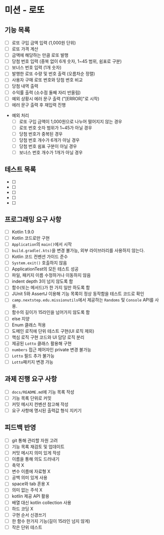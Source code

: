# 미션 - 로또

## 기능 목록

- [ ] 로또 구입 금액 입력 (1,000원 단위)
- [ ] 로또 가격 계산
- [ ] 금액에 해당하는 만큼 로또 발행
- [ ] 당첨 번호 입력 (중복 없이 6개 숫자, 1~45 범위, 쉼표로 구분)
- [ ] 보너스 번호 입력 (1개 숫자)
- [ ] 발행한 로또 수량 및 번호 출력 (오름차순 정렬)
- [ ] 사용자 구매 로또 번호와 당첨 번호 비교
- [ ] 당첨 내역 출력
- [ ] 수익률 출력 (소수점 둘째 자리 반올림)
- [ ] 예외 상황시 에러 문구 출력 ("[ERROR]"로 시작)
- [ ] 에러 문구 출력 후 재입력 진행 
- 예외 처리
  - [ ] 로또 구입 금액이 1,000원으로 나누어 떨어지지 않는 경우
  - [ ] 로또 번호 숫자 범위가 1~45가 아닐 경우
  - [ ] 당첨 번호가 중복된 경우
  - [ ] 당첨 번호 개수가 6개가 아닐 경우
  - [ ] 당첨 번호 쉼표 구분이 아닐 경우
  - [ ] 보너스 번호 개수가 1개가 아닐 경우

## 테스트 목록

- [ ]
- [ ]
- [ ]
- [ ]
- [ ]

## 프로그래밍 요구 사항

- [ ] Kotlin 1.9.0
- [ ] Kotlin 코드로만 구현
- [ ] `Application`의 `main()`에서 시작
- [ ] `build.gradle(.kts)`을 변경 불가능, 외부 라이브러리를 사용하지 않는다.
- [ ] Kotlin 코드 컨벤션 가이드 준수
- [ ] `System.exit()` 호출하지 않음
- [ ] ApplicationTest의 모든 테스트 성공
- [ ] 파일, 패키지 이름 수정하거나 이동하지 않음
- [ ] indent depth 3이 넘지 않도록 함
- [ ] 함수(또는 메서드)가 한 가지 일만 하도록 함
- [ ] JUnit 5와 AssertJ 이용해 기능 목록이 정상 동작함을 테스트 코드로 확인
- [ ] `camp.nextstep.edu.missionutils`에서 제공하는 `Randoms` 및 `Console` API를 사용.
- [ ] 함수의 길이가 15라인을 넘어가지 않도록 함
- [ ] else 지양
- [ ] Enum 클래스 적용
- [ ] 도메인 로직에 단위 테스트 구현(UI 로직 제외)
- [ ] 핵심 로직 구현 코드와 UI 담당 로직 분리
- [ ] 제공된 `Lotto` 클래스 활용해 구현
- [ ] `numbers` 접근 제어자인 private 변경 불가능
- [ ] `Lotto` 필드 추가 불가능
- [ ] `Lotto`패키지 변경 가능

## 과제 진행 요구 사항

- [ ] `docs/README.md`에 기능 목록 작성
- [ ] 기능 목록 단위로 커밋
- [ ] 커밋 메시지 컨벤션 참고해 작성
- [ ] 요구 사항에 명시된 출력값 형식 지키기

## 피드백 반영

- [ ] git 통해 관리할 자원 고려
- [ ] 기능 목록 재검토 및 업데이트
- [ ] 커밋 메시지 의미 있게 작성
- [ ] 이름을 통해 의도 드러내기
- [ ] 축약 X
- [ ] 변수 이름에 자료형 X
- [ ] 공백 의미 있게 사용
- [ ] space와 tab 혼용 X
- [ ] 의미 없는 주석 X
- [ ] kotlin 제공 API 활용
- [ ] 배열 대신 kotlin collection 사용
- [ ] 하드 코딩 X
- [ ] 구현 순서 신경쓰기
- [ ] 한 함수 한가지 기능(길이 15라인 넘지 않게)
- [ ] 작은 단위 테스트